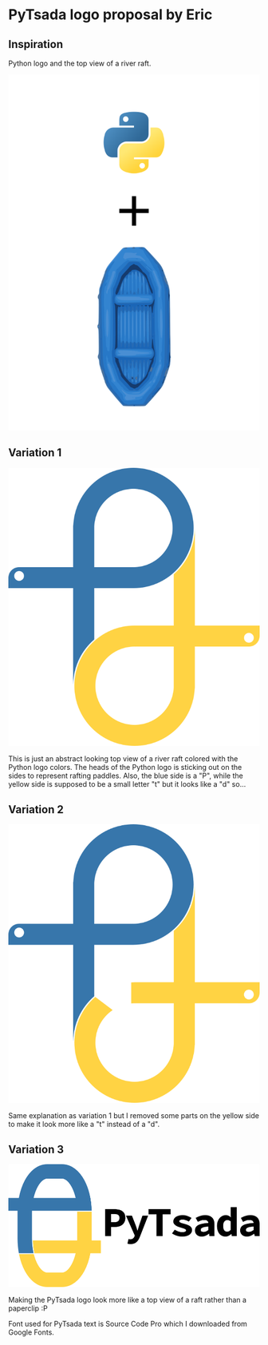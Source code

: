 # PyTsada logo proposal by Eric

## Inspiration

Python logo and the top view of a river raft.

![inspiration.png](inspiration.png)

## Variation 1

![pytsada-logo-variation-1.png](exported/pytsada-logo-variation-1.png)

This is just an abstract looking top view of a river raft colored with the Python logo colors. The heads of the Python logo is sticking out on the sides to represent rafting paddles. Also, the blue side is a "P", while the yellow side is supposed to be a small letter "t" but it looks like a "d" so...

## Variation 2

![pytsada-logo-variation-2.png](exported/pytsada-logo-variation-2.png)

Same explanation as variation 1 but I removed some parts on the yellow side to make it look more like a "t" instead of a "d".

## Variation 3

![pytsada-logo-variation-3.png](exported/pytsada-logo-variation-3.png)

Making the PyTsada logo look more like a top view of a raft rather than a paperclip :P

Font used for PyTsada text is Source Code Pro which I downloaded from Google Fonts.


